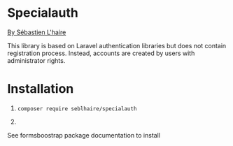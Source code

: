 # Specialauth

[By Sébastien L'haire](http://sebastien.lhaire.org)

This library is based on Laravel authentication libraries but does not contain registration process.
Instead, accounts are created by users with administrator rights.

# Installation

1. `composer require seblhaire/specialauth`

2. 

See formsboostrap package documentation to install
